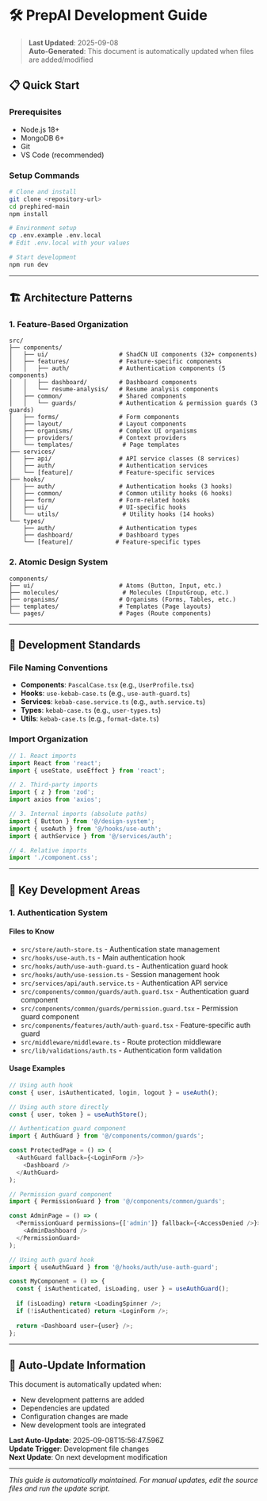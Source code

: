 # 🛠️ PrepAI Development Guide

> **Last Updated**: 2025-09-08  
> **Auto-Generated**: This document is automatically updated when files are added/modified

## 📋 **Quick Start**

### **Prerequisites**
- Node.js 18+ 
- MongoDB 6+
- Git
- VS Code (recommended)

### **Setup Commands**
```bash
# Clone and install
git clone <repository-url>
cd prephired-main
npm install

# Environment setup
cp .env.example .env.local
# Edit .env.local with your values

# Start development
npm run dev
```

---

## 🏗️ **Architecture Patterns**

### **1. Feature-Based Organization**
```
src/
├── components/
│   ├── ui/                    # ShadCN UI components (32+ components)
│   ├── features/              # Feature-specific components
│   │   ├── auth/              # Authentication components (5 components)
│   │   ├── dashboard/         # Dashboard components
│   │   └── resume-analysis/   # Resume analysis components
│   ├── common/                # Shared components
│   │   └── guards/            # Authentication & permission guards (3 guards)
│   ├── forms/                 # Form components
│   ├── layout/                # Layout components
│   ├── organisms/             # Complex UI organisms
│   ├── providers/             # Context providers
│   └── templates/              # Page templates
├── services/
│   ├── api/                   # API service classes (8 services)
│   ├── auth/                  # Authentication services
│   └── [feature]/             # Feature-specific services
├── hooks/
│   ├── auth/                  # Authentication hooks (3 hooks)
│   ├── common/                # Common utility hooks (6 hooks)
│   ├── form/                  # Form-related hooks
│   ├── ui/                    # UI-specific hooks
│   └── utils/                  # Utility hooks (14 hooks)
└── types/
    ├── auth/                  # Authentication types
    ├── dashboard/             # Dashboard types
    └── [feature]/            # Feature-specific types
```

### **2. Atomic Design System**
```
components/
├── ui/                        # Atoms (Button, Input, etc.)
├── molecules/                  # Molecules (InputGroup, etc.)
├── organisms/                 # Organisms (Forms, Tables, etc.)
├── templates/                 # Templates (Page layouts)
└── pages/                     # Pages (Route components)
```

---

## 🔧 **Development Standards**

### **File Naming Conventions**
- **Components**: `PascalCase.tsx` (e.g., `UserProfile.tsx`)
- **Hooks**: `use-kebab-case.ts` (e.g., `use-auth-guard.ts`)
- **Services**: `kebab-case.service.ts` (e.g., `auth.service.ts`)
- **Types**: `kebab-case.ts` (e.g., `user-types.ts`)
- **Utils**: `kebab-case.ts` (e.g., `format-date.ts`)

### **Import Organization**
```typescript
// 1. React imports
import React from 'react';
import { useState, useEffect } from 'react';

// 2. Third-party imports
import { z } from 'zod';
import axios from 'axios';

// 3. Internal imports (absolute paths)
import { Button } from '@/design-system';
import { useAuth } from '@/hooks/use-auth';
import { authService } from '@/services/auth';

// 4. Relative imports
import './component.css';
```

---

## 🎯 **Key Development Areas**

### **1. Authentication System**

#### **Files to Know**
- `src/store/auth-store.ts` - Authentication state management
- `src/hooks/use-auth.ts` - Main authentication hook
- `src/hooks/auth/use-auth-guard.ts` - Authentication guard hook
- `src/hooks/auth/use-session.ts` - Session management hook
- `src/services/api/auth.service.ts` - Authentication API service
- `src/components/common/guards/auth.guard.tsx` - Authentication guard component
- `src/components/common/guards/permission.guard.tsx` - Permission guard component
- `src/components/features/auth/auth-guard.tsx` - Feature-specific auth guard
- `src/middleware/middleware.ts` - Route protection middleware
- `src/lib/validations/auth.ts` - Authentication form validation

#### **Usage Examples**
```typescript
// Using auth hook
const { user, isAuthenticated, login, logout } = useAuth();

// Using auth store directly
const { user, token } = useAuthStore();

// Authentication guard component
import { AuthGuard } from '@/components/common/guards';

const ProtectedPage = () => (
  <AuthGuard fallback={<LoginForm />}>
    <Dashboard />
  </AuthGuard>
);

// Permission guard component
import { PermissionGuard } from '@/components/common/guards';

const AdminPage = () => (
  <PermissionGuard permissions={['admin']} fallback={<AccessDenied />}>
    <AdminDashboard />
  </PermissionGuard>
);

// Using auth guard hook
import { useAuthGuard } from '@/hooks/auth/use-auth-guard';

const MyComponent = () => {
  const { isAuthenticated, isLoading, user } = useAuthGuard();
  
  if (isLoading) return <LoadingSpinner />;
  if (!isAuthenticated) return <LoginForm />;
  
  return <Dashboard user={user} />;
};
```

---

## 🔄 **Auto-Update Information**

This document is automatically updated when:
- New development patterns are added
- Dependencies are updated
- Configuration changes are made
- New development tools are integrated

**Last Auto-Update**: 2025-09-08T15:56:47.596Z  
**Update Trigger**: Development file changes  
**Next Update**: On next development modification

---

*This guide is automatically maintained. For manual updates, edit the source files and run the update script.*